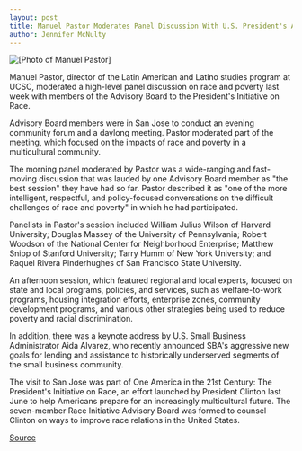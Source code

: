 ```yaml
---
layout: post
title: Manuel Pastor Moderates Panel Discussion With U.S. President's Advisers On Race
author: Jennifer McNulty
---
```


![\[Photo of Manuel Pastor\]][1]

Manuel Pastor, director of the Latin American and Latino studies program at UCSC, moderated a high-level panel discussion on race and poverty last week with members of the Advisory Board to the President's Initiative on Race.

Advisory Board members were in San Jose to conduct an evening community forum and a daylong meeting. Pastor moderated part of the meeting, which focused on the impacts of race and poverty in a multicultural community.

The morning panel moderated by Pastor was a wide-ranging and fast-moving discussion that was lauded by one Advisory Board member as "the best session" they have had so far. Pastor described it as "one of the more intelligent, respectful, and policy-focused conversations on the difficult challenges of race and poverty" in which he had participated.

Panelists in Pastor's session included William Julius Wilson of Harvard University; Douglas Massey of the University of Pennsylvania; Robert Woodson of the National Center for Neighborhood Enterprise; Matthew Snipp of Stanford University; Tarry Humm of New York University; and Raquel Rivera Pinderhughes of San Francisco State University.

An afternoon session, which featured regional and local experts, focused on state and local programs, policies, and services, such as welfare-to-work programs, housing integration efforts, enterprise zones, community development programs, and various other strategies being used to reduce poverty and racial discrimination.

In addition, there was a keynote address by U.S. Small Business Administrator Aida Alvarez, who recently announced SBA's aggressive new goals for lending and assistance to historically underserved segments of the small business community.

The visit to San Jose was part of One America in the 21st Century: The President's Initiative on Race, an effort launched by President Clinton last June to help Americans prepare for an increasingly multicultural future. The seven-member Race Initiative Advisory Board was formed to counsel Clinton on ways to improve race relations in the United States.

[1]: http://www1.ucsc.edu/oncampus/currents/97-98/art/pastor_manuel.98-02-16.gif

[Source](http://www1.ucsc.edu/oncampus/currents/97-98/02-16/pastor.htm "Permalink to Manuel Pastor participates in President's advisory board on race 02-16-98")

